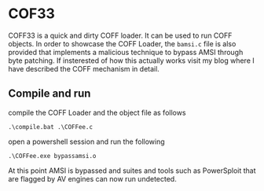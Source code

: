 # COF33 


COFF33 is a quick and dirty COFF loader. It can be used to run COFF objects. In order to showcase the COFF Loader, the `bamsi.c` file is also provided that implements a malicious technique to bypass AMSI through byte patching. If insterested of how this actually works visit my blog where I have described the COFF mechanism in detail. 

## Compile and run 

compile the COFF Loader and the object file as follows 

```
.\compile.bat .\COFFee.c
```

open a powershell session and run the following 

```
.\COFFee.exe bypassamsi.o
```

At this point AMSI is bypassed and suites and tools such as PowerSploit that are flagged by AV engines can now run undetected. 



